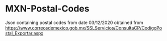 # MXN-Postal-Codes
Json containing postal codes from date 03/12/2020
obtained from https://www.correosdemexico.gob.mx/SSLServicios/ConsultaCP/CodigoPostal_Exportar.aspx
